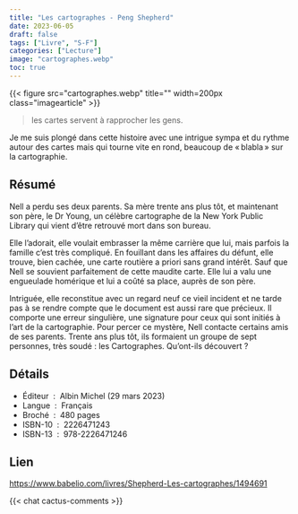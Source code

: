 ```yaml
---
title: "Les cartographes - Peng Shepherd"
date: 2023-06-05
draft: false
tags: ["Livre", "S-F"]
categories: ["Lecture"]
image: "cartographes.webp"
toc: true
---
```

{{< figure src="cartographes.webp" title="" width=200px class="imagearticle" >}}

> les cartes servent à rapprocher les gens.

Je me suis plongé dans cette histoire avec une intrigue sympa et du rythme  autour des cartes mais qui tourne vite en rond, beaucoup de « blabla »   sur la cartographie. 
 
## Résumé

Nell a perdu ses deux parents. Sa mère trente ans plus tôt, et maintenant son père, le Dr Young, un célèbre cartographe de la New York Public Library qui vient d’être retrouvé mort dans son bureau.

Elle l’adorait, elle voulait embrasser la même carrière que lui, mais parfois la famille c’est très compliqué. En fouillant dans les affaires du défunt, elle trouve, bien cachée, une carte routière a priori sans grand intérêt. Sauf que Nell se souvient parfaitement de cette maudite carte. Elle lui a valu une engueulade homérique et lui a coûté sa place, auprès de son père.

Intriguée, elle reconstitue avec un regard neuf ce vieil incident et ne tarde pas à se rendre compte que le document est aussi rare que précieux. Il comporte une erreur singulière, une signature pour ceux qui sont initiés à l’art de la cartographie. 
Pour percer ce mystère, Nell contacte certains amis de ses parents. Trente ans plus tôt, ils formaient un groupe de sept personnes, très soudé : les Cartographes.
Qu’ont-ils découvert ?

## Détails
- Éditeur ‏ : ‎ Albin Michel (29 mars 2023)
- Langue ‏ : ‎ Français
- Broché ‏ : ‎ 480 pages
- ISBN-10 ‏ : ‎ 2226471243
- ISBN-13 ‏ : ‎ 978-2226471246

## Lien

https://www.babelio.com/livres/Shepherd-Les-cartographes/1494691
  

{{< chat cactus-comments >}}
